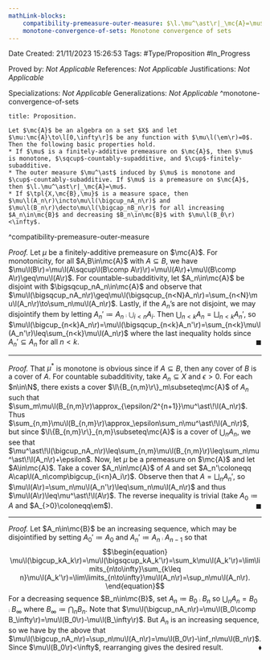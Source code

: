 ```yaml
---
mathLink-blocks:
    compatibility-premeasure-outer-measure: $\l.\mu^\ast\r|_\mc{A}=\mu$
    monotone-convergence-of-sets: Monotone convergence of sets
---
```


<div class="topSpace"></div>

Date Created: 21/11/2023 15:26:53
Tags: #Type/Proposition #In_Progress

Proved by: <i>Not Applicable</i>
References: <i>Not Applicable</i>
Justifications: <i>Not Applicable</i>

Specializations: <i>Not Applicable</i>
Generalizations: <i>Not Applicable</i>
^monotone-convergence-of-sets

``` ad-Proposition
title: Proposition.

Let $\mc{A}$ be an algebra on a set $X$ and let $\mu:\mc{A}\to\l[0,\infty\r]$ be any function with $\mu\l(\em\r)=0$. Then the following basic properties hold.
* If $\mu$ is a finitely-additive premeasure on $\mc{A}$, then $\mu$ is monotone, $\sqcup$-countably-supadditive, and $\cup$-finitely-subadditive.
* The outer measure $\mu^\ast$ induced by $\mu$ is monotone and $\cup$-countably-subadditive. If $\mu$ is a premeasure on $\mc{A}$, then $\l.\mu^\ast\r|_\mc{A}=\mu$.
* If $\tpl{X,\mc{B},\mu}$ is a measure space, then $\mu\l(A_n\r)\incto\mu\l(\bigcup_nA_n\r)$ and $\mu\l(B_n\r)\decto\mu\l(\bigcap_nB_n\r)$ for all increasing $A_n\in\mc{B}$ and decreasing $B_n\in\mc{B}$ with $\mu\l(B_0\r)<\infty$.

```
^compatibility-premeasure-outer-measure

<i>Proof.</i> Let $\mu$ be a finitely-additive premeasure on $\mc{A}$. For monotonicity, for all $A,B\in\mc{A}$ with $A\subseteq B$, we have $\mu\l(B\r)=\mu\l(A\sqcup\l(B\comp A\r)\r)=\mu\l(A\r)+\mu\l(B\comp A\r)\geq\mu\l(A\r)$. For countable-subadditivity, let $A_n\in\mc{A}$ be disjoint with $\bigsqcup_nA_n\in\mc{A}$ and observe that $\mu\l(\bigsqcup_nA_n\r)\geq\mu\l(\bigsqcup_{n<N}A_n\r)=\sum_{n<N}\mu\l(A_n\r)\to\sum_n\mu\l(A_n\r)$. Lastly, if the $A_n$’s are not disjoint, we may disjointify them by letting $A_n'\coloneqq A_n\comp\bigcup_{i<n}A_i$. Then $\bigcup_{n<k}A_n=\bigsqcup_{n<k}A_n'$, so $\mu\l(\bigcup_{n<k}A_n\r)=\mu\l(\bigsqcup_{n<k}A_n'\r)=\sum_{n<k}\mu\l(A_n'\r)\leq\sum_{n<k}\mu\l(A_n\r)$ where the last inequality holds since $A_n'\subseteq A_n$ for all $n<k$.<span style="float:right;">$\blacksquare$</span>

---

<i>Proof.</i> That $\mu^\ast$ is monotone is obvious since if $A\subseteq B$, then any cover of $B$ is a cover of $A$. For countable subadditivity, take $A_n\subseteq X$ and $\epsilon>0$. For each $n\in\N$, there exists a cover $\l\{B_{n,m}\r\}_m\subseteq\mc{A}$ of $A_n$ such that $\sum_m\mu\l(B_{n,m}\r)\approx_{\epsilon/2^{n+1}}\mu^\ast\!\l(A_n\r)$. Thus $\sum_{n,m}\mu\l(B_{n,m}\r)\approx_\epsilon\sum_n\mu^\ast\!\l(A_n\r)$, but since $\l\{B_{n,m}\r\}_{n,m}\subseteq\mc{A}$ is a cover of $\bigcup_nA_n$, we see that $\mu^\ast\!\l(\bigcup_nA_n\r)\leq\sum_{n,m}\mu\l(B_{n,m}\r)\leq\sum_n\mu^\ast\!\l(A_n\r)+\epsilon$. Now, let $\mu$ be a premeasure on $\mc{A}$ and let $A\in\mc{A}$. Take a cover $A_n\in\mc{A}$ of $A$ and set $A_n'\coloneqq A\cap\l(A_n\comp\bigcup_{i<n}A_i\r)$. Observe then that $A=\bigsqcup_nA_n'$, so $\mu\l(A\r)=\sum_n\mu\l(A_n'\r)\leq\sum_n\mu\l(A_n\r)$ and thus $\mu\l(A\r)\leq\mu^\ast\!\l(A\r)$. The reverse inequality is trivial (take $A_0\coloneqq A$ and $A_{>0}\coloneqq\em$).<span style="float:right;">$\blacksquare$</span>

---

<i>Proof.</i> Let $A_n\in\mc{B}$ be an increasing sequence, which may be disjointified by setting $A_0'\coloneqq A_0$ and $A_n'\coloneqq A_n\comp A_{n-1}$ so that
$$\begin{equation}
    \mu\l(\bigcup_kA_k\r)=\mu\l(\bigsqcup_kA_k'\r)=\sum_k\mu\l(A_k'\r)=\lim\limits_{n\to\infty}\sum_{k\leq n}\mu\l(A_k'\r)=\lim\limits_{n\to\infty}\mu\l(A_n\r)=\sup_n\mu\l(A_n\r).
\end{equation}$$
For a decreasing sequence $B_n\in\mc{B}$, set $A_n\coloneqq B_0\comp B_n$ so $\bigcup_nA_n=B_0\comp B_\infty$ where $B_\infty\coloneqq\bigcap_nB_n$. Note that $\mu\l(\bigcup_nA_n\r)=\mu\l(B_0\comp B_\infty\r)=\mu\l(B_0\r)-\mu\l(B_\infty\r)$. But $A_n$ is an increasing sequence, so we have by the above that $\mu\l(\bigcup_nA_n\r)=\sup_n\mu\l(A_n\r)=\mu\l(B_0\r)-\inf_n\mu\l(B_n\r)$. Since $\mu\l(B_0\r)<\infty$, rearranging gives the desired result.<span style="float:right;">$\blacklozenge$</span>
